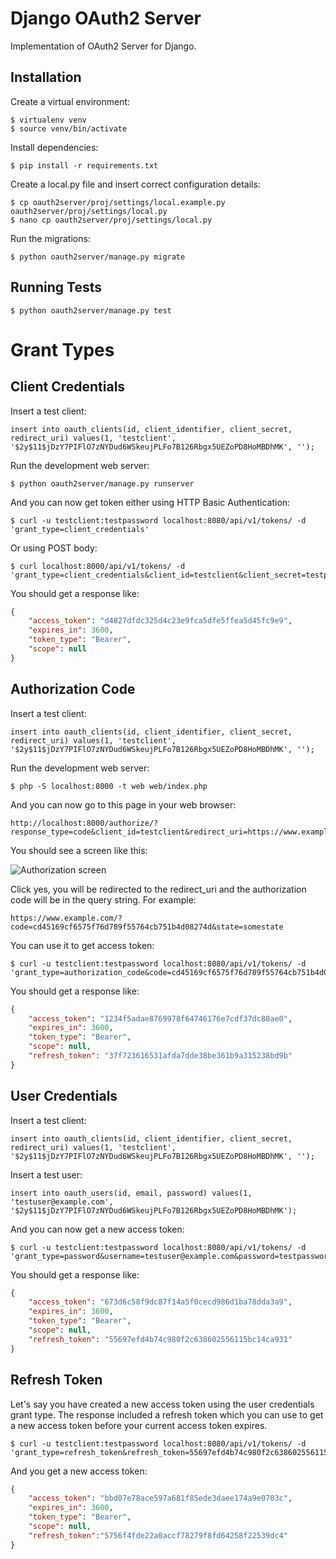 Django OAuth2 Server
====================

Implementation of OAuth2 Server for Django.

Installation
------------

Create a virtual environment:

```
$ virtualenv venv
$ source venv/bin/activate
```

Install dependencies:

```
$ pip install -r requirements.txt
```

Create a local.py file and insert correct configuration details:

```
$ cp oauth2server/proj/settings/local.example.py oauth2server/proj/settings/local.py
$ nano cp oauth2server/proj/settings/local.py
```

Run the migrations:

```
$ python oauth2server/manage.py migrate
```

Running Tests
-------------

```
$ python oauth2server/manage.py test
```

Grant Types
===========

Client Credentials
------------------

Insert a test client:

```
insert into oauth_clients(id, client_identifier, client_secret, redirect_uri) values(1, 'testclient', '$2y$11$jDzY7PIFlO7zNYDud6WSkeujPLFo7B126Rbgx5UEZoPD8HoMBDhMK', '');
```

Run the development web server:

```
$ python oauth2server/manage.py runserver
```

And you can now get token either using HTTP Basic Authentication:

```
$ curl -u testclient:testpassword localhost:8080/api/v1/tokens/ -d 'grant_type=client_credentials'
```

Or using POST body:

```
$ curl localhost:8000/api/v1/tokens/ -d 'grant_type=client_credentials&client_id=testclient&client_secret=testpassword'
```

You should get a response like:

```json
{
    "access_token": "d4827dfdc325d4c23e9fca5dfe5ffea5d45fc9e9",
    "expires_in": 3600,
    "token_type": "Bearer",
    "scope": null
}
```

Authorization Code
------------------

Insert a test client:

```
insert into oauth_clients(id, client_identifier, client_secret, redirect_uri) values(1, 'testclient', '$2y$11$jDzY7PIFlO7zNYDud6WSkeujPLFo7B126Rbgx5UEZoPD8HoMBDhMK', '');
```

Run the development web server:

```
$ php -S localhost:8000 -t web web/index.php
```

And you can now go to this page in your web browser:

```
http://localhost:8000/authorize/?response_type=code&client_id=testclient&redirect_uri=https://www.example.com&state=somestate
```

You should see a screen like this:

![Authorization screen](https://github.com/JSainsburyPLC/jsid/blob/develop/images/authorization_screen.png)

Click yes, you will be redirected to the redirect_uri and the authorization code will be in the query string. For example:

```
https://www.example.com/?code=cd45169cf6575f76d789f55764cb751b4d08274d&state=somestate
```

You can use it to get access token:

```
$ curl -u testclient:testpassword localhost:8080/api/v1/tokens/ -d 'grant_type=authorization_code&code=cd45169cf6575f76d789f55764cb751b4d08274d'
```

You should get a response like:

```json
{
    "access_token": "1234f5adae8769978f64746176e7cdf37dc80ae0",
    "expires_in": 3600,
    "token_type": "Bearer",
    "scope": null,
    "refresh_token": "37f723616531afda7dde38be361b9a315238bd9b"
}
```

User Credentials
----------------

Insert a test client:

```
insert into oauth_clients(id, client_identifier, client_secret, redirect_uri) values(1, 'testclient', '$2y$11$jDzY7PIFlO7zNYDud6WSkeujPLFo7B126Rbgx5UEZoPD8HoMBDhMK', '');
```

Insert a test user:

```
insert into oauth_users(id, email, password) values(1, 'testuser@example.com', '$2y$11$jDzY7PIFlO7zNYDud6WSkeujPLFo7B126Rbgx5UEZoPD8HoMBDhMK');
```

And you can now get a new access token:

```
$ curl -u testclient:testpassword localhost:8080/api/v1/tokens/ -d 'grant_type=password&username=testuser@example.com&password=testpassword'
```

You should get a response like:

```json
{
    "access_token": "673d6c58f9dc87f14a5f0cecd986d1ba78dda3a9",
    "expires_in": 3600,
    "token_type": "Bearer",
    "scope": null,
    "refresh_token": "55697efd4b74c980f2c638602556115bc14ca931"
}
```

Refresh Token
-------------

Let's say you have created a new access token using the user credentials grant type. The response included a refresh token which you can use to get a new access token before your current access token expires.

```
$ curl -u testclient:testpassword localhost:8080/api/v1/tokens/ -d 'grant_type=refresh_token&refresh_token=55697efd4b74c980f2c638602556115bc14ca931'
```

And you get a new access token:

```json
{
    "access_token": "bbd07e78ace597a681f85ede3daee174a9e0703c",
    "expires_in": 3600,
    "token_type": "Bearer",
    "scope": null,
    "refresh_token":"5756f4fde22a0accf78279f8fd64258f22539dc4"
}
```